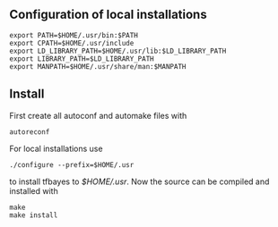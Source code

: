 ## Configuration of local installations

	export PATH=$HOME/.usr/bin:$PATH
	export CPATH=$HOME/.usr/include
	export LD_LIBRARY_PATH=$HOME/.usr/lib:$LD_LIBRARY_PATH
	export LIBRARY_PATH=$LD_LIBRARY_PATH
	export MANPATH=$HOME/.usr/share/man:$MANPATH

## Install

First create all autoconf and automake files with

	autoreconf

For local installations use

	./configure --prefix=$HOME/.usr

to install tfbayes to *$HOME/.usr*. Now the source can be compiled and installed with

	make
	make install
